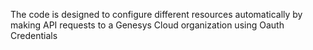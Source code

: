 The code is designed to configure different resources automatically by making API requests to a Genesys Cloud organization using Oauth Credentials
